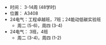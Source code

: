 - 时间： 3-14周 (48学时)
- 位置： A3408
- 24电气：工程卓越班，7班；24能动低碳实验班
	- 周二 (5-6)，周四 (3-4)
- 24电气： 3班，4班
	- 周二 (3-4)，周四 (1-2)